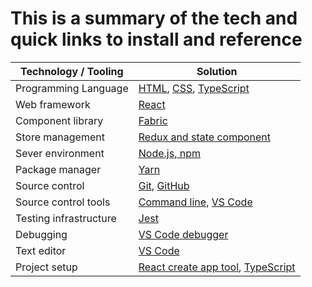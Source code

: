 # This is a summary of the tech and quick links to install and reference

| Technology / Tooling | Solution |
|---|---|
| Programming Language   | [HTML](https://www.w3schools.com/html/default.asp), [CSS](https://www.w3schools.com/css/default.asp), [TypeScript](https://www.typescriptlang.org/) |
| Web framework | [React](https://reactjs.org/) |
| Component library | [Fabric](https://developer.microsoft.com/en-us/fabric#/) |
| Store management | [Redux and state component](https://redux.js.org/)|
| Sever environment | [Node.js, npm](https://www.npmjs.com/)|
| Package manager | [Yarn](https://yarnpkg.com/en/) |
| Source control | [Git](https://git-scm.com/), [GitHub](https://github.com/) |
| Source control tools |[Command line](https://git-scm.com/book/en/v2/Getting-Started-The-Command-Line), [VS Code](https://code.visualstudio.com/Docs/editor/versioncontrol)|
| Testing infrastructure | [Jest](https://jestjs.io/) |
| Debugging | [VS Code debugger](https://code.visualstudio.com/Docs/editor/debugging) |
| Text editor | [VS Code](https://code.visualstudio.com/) |
| Project setup | [React create app tool](https://reactjs.org/docs/create-a-new-react-app.html), [TypeScript](https://create-react-app.dev/docs/adding-typescript/) |
